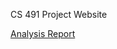 CS 491 Project Website


<a href="/antduru/CS491/raw/main/Analysis%20Report%20(1).pdf" id="raw-url" data-view-component="true" class="btn-sm btn BtnGroup-item">  Analysis Report
</a>
